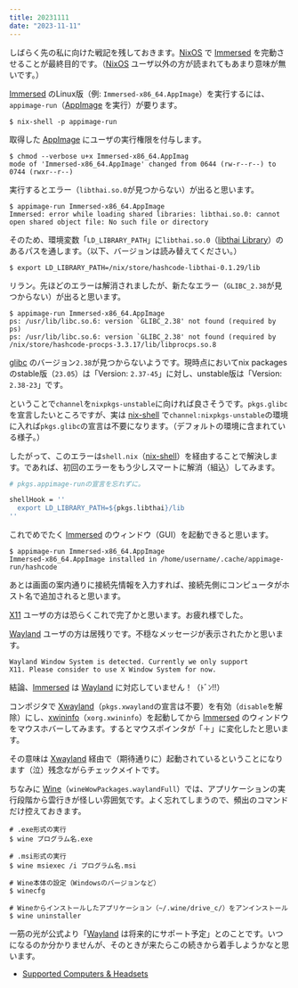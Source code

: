 ```yaml
---
title: 20231111
date: "2023-11-11"
---
```

しばらく先の私に向けた戦記を残しておきます。[NixOS](https://nixos.org/) で [Immersed](https://immersed.com/) を完動させることが最終目的です。（[NixOS](https://nixos.org/) ユーザ以外の方が読まれてもあまり意味が無いです。）

[Immersed](https://immersed.com/) のLinux版（例: `Immersed-x86_64.AppImage`）を実行するには、`appimage-run`（[AppImage](https://appimage.org/) を実行）が要ります。
```shell
$ nix-shell -p appimage-run
```

取得した [AppImage](https://appimage.org/) にユーザの実行権限を付与します。
```shell
$ chmod --verbose u+x Immersed-x86_64.AppImag
mode of 'Immersed-x86_64.AppImage' changed from 0644 (rw-r--r--) to 0744 (rwxr--r--)
```

実行するとエラー（`libthai.so.0`が見つからない）が出ると思います。
```shell
$ appimage-run Immersed-x86_64.AppImage
Immersed: error while loading shared libraries: libthai.so.0: cannot open shared object file: No such file or directory
```

そのため、環境変数「`LD_LIBRARY_PATH`」に`libthai.so.0`（[libthai Library](https://linux.thai.net/projects/libthai/)）のあるパスを通します。（以下、バージョンは読み替えてください。）
```shell
$ export LD_LIBRARY_PATH=/nix/store/hashcode-libthai-0.1.29/lib
```

リラン。先ほどのエラーは解消されましたが、新たなエラー（`GLIBC_2.38`が見つからない）が出ると思います。
```shell
$ appimage-run Immersed-x86_64.AppImage
ps: /usr/lib/libc.so.6: version `GLIBC_2.38' not found (required by ps)
ps: /usr/lib/libc.so.6: version `GLIBC_2.38' not found (required by /nix/store/hashcode-procps-3.3.17/lib/libprocps.so.8
```

[glibc](https://www.gnu.org/software/libc/) のバージョン`2.38`が見つからないようです。現時点においてnix packagesのstable版（`23.05`）は「Version: `2.37-45`」に対し、unstable版は「Version: `2.38-23`」です。

ということで`channel`を`nixpkgs-unstable`に向ければ良さそうです。`pkgs.glibc`を宣言したいところですが、実は [nix-shell](https://nixos.org/manual/nix/stable/command-ref/nix-shell) で`channel:nixpkgs-unstable`の環境に入れば`pkgs.glibc`の宣言は不要になります。（デフォルトの環境に含まれている様子。）

したがって、このエラーは`shell.nix`（[nix-shell](https://nixos.org/manual/nix/stable/command-ref/nix-shell)）を経由することで解決します。であれば、初回のエラーをもう少しスマートに解消（組込）してみます。
```nix
# pkgs.appimage-runの宣言を忘れずに。

shellHook = ''
  export LD_LIBRARY_PATH=${pkgs.libthai}/lib
''
```

これでめでたく [Immersed](https://immersed.com/) のウィンドウ（GUI）を起動できると思います。
```shell
$ appimage-run Immersed-x86_64.AppImage
Immersed-x86_64.AppImage installed in /home/username/.cache/appimage-run/hashcode
```

あとは画面の案内通りに接続先情報を入力すれば、接続先側にコンピュータがホスト名で追加されると思います。

[X11](https://www.x.org/releases/current/doc/man/man7/X.7.xhtml) ユーザの方は恐らくこれで完了かと思います。お疲れ様でした。

[Wayland](https://wayland.freedesktop.org/index.html) ユーザの方は居残りです。不穏なメッセージが表示されたかと思います。
```text
Wayland Window System is detected. Currently we only support
X11. Please consider to use X Window System for now.
```

結論、[Immersed](https://immersed.com/) は [Wayland](https://wayland.freedesktop.org/index.html) に対応していません！（ﾄﾞﾝ!!）

コンポジタで [Xwayland](https://wayland.freedesktop.org/xserver.html)（`pkgs.xwayland`の宣言は不要）を有効（`disable`を解除）にし、[xwininfo](https://manpages.org/xwininfo)（`xorg.xwininfo`）を起動してから [Immersed](https://immersed.com/) のウィンドウをマウスホバーしてみます。するとマウスポインタが「＋」に変化したと思います。

その意味は [Xwayland](https://wayland.freedesktop.org/xserver.html) 経由で（期待通りに）起動されているということになります（泣）残念ながらチェックメイトです。

ちなみに [Wine](https://www.winehq.org/)（`wineWowPackages.waylandFull`）では、アプリケーションの実行段階から雲行きが怪しい雰囲気です。よく忘れてしまうので、頻出のコマンドだけ控えておきます。
```shell
# .exe形式の実行
$ wine プログラム名.exe

# .msi形式の実行
$ wine msiexec /i プログラム名.msi

# Wine本体の設定（Windowsのバージョンなど）
$ winecfg

# Wineからインストールしたアプリケーション（~/.wine/drive_c/）をアンインストール
$ wine uninstaller
```

一筋の光が公式より「[Wayland](https://wayland.freedesktop.org/index.html) は将来的にサポート予定」とのことです。いつになるのか分かりませんが、そのときが来たらこの続きから着手しようかなと思います。
- [Supported Computers & Headsets](https://immersed.zendesk.com/hc/en-us/articles/14226089686157-Supported-Computers-Headsets)
